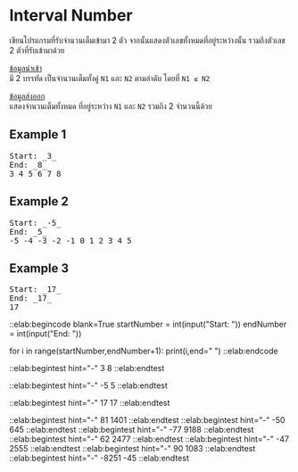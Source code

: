 # Interval Number

เขียนโปรแกรมที่รับจำนวนเต็มเข้ามา 2 ตัว จากนั้นแสดงตัวเลขทั้งหมดที่อยู่ระหว่างนั้น รวมถึงตัวเลข 2 ตัวที่รับเข้ามาด้วย

<u>ข้อมูลนำเข้า</u>  
มี 2 บรรทัด เป็นจำนวนเต็มทั้งคู่ `N1` และ `N2` ตามลำดับ โดยที่ `N1 ≤ N2`

<u>ข้อมูลส่งออก</u>  
แสดงจำนวนเต็มทั้งหมด ที่อยู่ระหว่าง `N1` และ `N2` รวมถึง 2 จำนวนนี้ด้วย

## Example 1
<pre class="output">
Start: _3_
End: _8_
3 4 5 6 7 8
</pre>

## Example 2
<pre class="output">
Start: _-5_
End: _5_
-5 -4 -3 -2 -1 0 1 2 3 4 5
</pre>

## Example 3
<pre class="output">
Start: _17_
End: _17_
17
</pre>

::elab:begincode blank=True
startNumber = int(input("Start: "))
endNumber = int(input("End: "))

for i in range(startNumber,endNumber+1):
    print(i,end=" ")
::elab:endcode

::elab:begintest hint="-"
3
8
::elab:endtest

::elab:begintest hint="-"
-5
5
::elab:endtest

::elab:begintest hint="-"
17
17
::elab:endtest

::elab:begintest hint="-"
81
1401
::elab:endtest
::elab:begintest hint="-"
-50
645
::elab:endtest
::elab:begintest hint="-"
-77
9188
::elab:endtest
::elab:begintest hint="-"
62
2477
::elab:endtest
::elab:begintest hint="-"
-47
2555
::elab:endtest
::elab:begintest hint="-"
90
1083
::elab:endtest
::elab:begintest hint="-"
-8251
-45
::elab:endtest